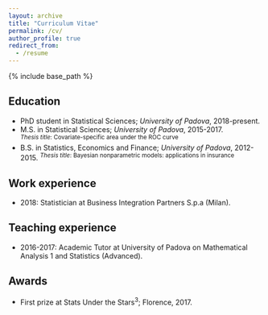 ```yaml
---
layout: archive
title: "Curriculum Vitae"
permalink: /cv/
author_profile: true
redirect_from:
  - /resume
---
```


{% include base_path %}

Education
------
* PhD student in Statistical Sciences; _University of Padova_, 2018-present.
* M.S. in Statistical Sciences; _University of Padova_, 2015-2017.<br/><sup>_Thesis title_: Covariate-specific area under the ROC curve</sup>
* B.S. in Statistics, Economics and Finance; _University of Padova_, 2012-2015.  <sup>_Thesis title_: Bayesian nonparametric models: applications in insurance</sup>

Work experience
------
* 2018: Statistician at Business Integration Partners S.p.a (Milan).
  
Teaching experience
------
* 2016-2017: Academic Tutor at University of Padova on Mathematical Analysis 1 and Statistics (Advanced).

Awards
------
* First prize at Stats Under the Stars<sup>3</sup>; Florence, 2017.
